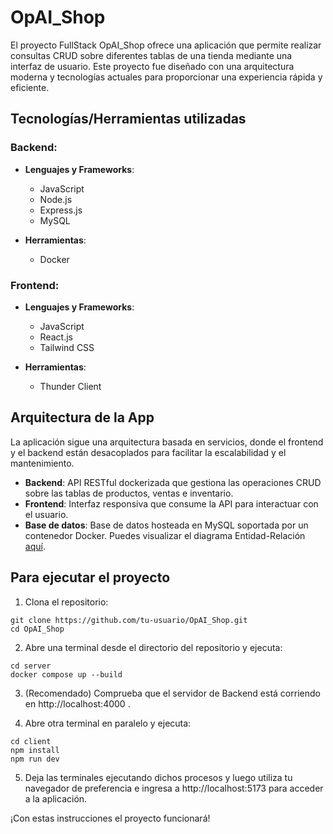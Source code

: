 # OpAI_Shop
El proyecto FullStack OpAI_Shop ofrece una aplicación que permite realizar consultas CRUD sobre diferentes tablas de una tienda mediante una interfaz de usuario. Este proyecto fue diseñado con una arquitectura moderna y tecnologías actuales para proporcionar una experiencia rápida y eficiente.

## Tecnologías/Herramientas utilizadas

### Backend:
- **Lenguajes y Frameworks**:
  - JavaScript
  - Node.js
  - Express.js
  - MySQL

- **Herramientas**:
  - Docker

### Frontend:
- **Lenguajes y Frameworks**:
  - JavaScript
  - React.js
  - Tailwind CSS

- **Herramientas**:
  - Thunder Client

## Arquitectura de la App
La aplicación sigue una arquitectura basada en servicios, donde el frontend y el backend están desacoplados para facilitar la escalabilidad y el mantenimiento.

- **Backend**: API RESTful dockerizada que gestiona las operaciones CRUD sobre las tablas de productos, ventas e inventario.
- **Frontend**: Interfaz responsiva que consume la API para interactuar con el usuario.
- **Base de datos**: Base de datos hosteada en MySQL soportada por un contenedor Docker. Puedes visualizar el diagrama Entidad-Relación [aquí](./docs/MyShoppingAppER.pdf).
## Para ejecutar el proyecto

1. Clona el repositorio:
```shell
git clone https://github.com/tu-usuario/OpAI_Shop.git
cd OpAI_Shop
```

2. Abre una terminal desde el directorio del repositorio y ejecuta:
```shell
cd server
docker compose up --build
```
3. (Recomendado) Comprueba que el servidor de Backend está corriendo en http://localhost:4000 .

4. Abre otra terminal en paralelo y ejecuta:
```shell
cd client
npm install 
npm run dev
```
5. Deja las terminales ejecutando dichos procesos y luego utiliza tu navegador de preferencia e ingresa a http://localhost:5173 para acceder a la aplicación.

¡Con estas instrucciones el proyecto funcionará!




